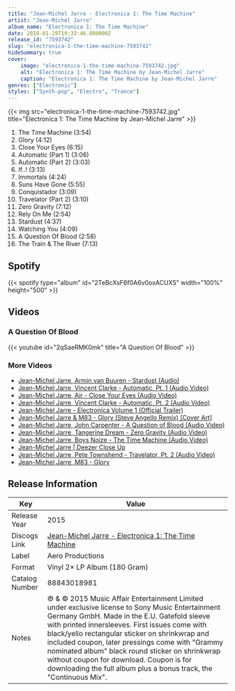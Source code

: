 ```yaml
---
title: "Jean-Michel Jarre - Electronica 1: The Time Machine"
artist: "Jean-Michel Jarre"
album_name: "Electronica 1: The Time Machine"
date: 2018-01-29T19:33:46.000000Z
release_id: "7593742"
slug: "electronica-1-the-time-machine-7593742"
hideSummary: true
cover:
    image: "electronica-1-the-time-machine-7593742.jpg"
    alt: "Electronica 1: The Time Machine by Jean-Michel Jarre"
    caption: "Electronica 1: The Time Machine by Jean-Michel Jarre"
genres: ["Electronic"]
styles: ["Synth-pop", "Electro", "Trance"]
---
```


{{< img src="electronica-1-the-time-machine-7593742.jpg" title="Electronica 1: The Time Machine by Jean-Michel Jarre" >}}

<!-- section break -->

1. The Time Machine (3:54)
2. Glory (4:12)
3. Close Your Eyes (6:15)
4. Automatic (Part 1) (3:06)
5. Automatic (Part 2) (3:03)
6. If..! (3:13)
7. Immortals (4:24)
8. Suns Have Gone (5:55)
9. Conquistador (3:09)
10. Travelator (Part 2) (3:10)
11. Zero Gravity (7:12)
12. Rely On Me (2:54)
13. Stardust (4:37)
14. Watching You (4:09)
15. A Question Of Blood (2:58)
16. The Train & The River (7:13)

<!-- section break -->


## Spotify
{{< spotify type="album" id="2TeBcXsF6f0A6v0oxACUX5" width="100%" height="500" >}}



## Videos
### A Question Of Blood
{{< youtube id="2qSaeRMK0mk" title="A Question Of Blood" >}}<br>

### More Videos

- [Jean-Michel Jarre, Armin van Buuren - Stardust (Audio)](https://www.youtube.com/watch?v=pRwYx8w1clk)
- [Jean-Michel Jarre, Vincent Clarke - Automatic, Pt. 1 (Audio Video)](https://www.youtube.com/watch?v=NxV0OWna09U)
- [Jean-Michel Jarre, Air - Close Your Eyes (Audio Video)](https://www.youtube.com/watch?v=aI6kxtQ1sgY)
- [Jean-Michel Jarre, Vincent Clarke - Automatic, Pt. 2 (Audio Video)](https://www.youtube.com/watch?v=hhcveYXKZTY)
- [Jean-Michel Jarre - Electronica Volume 1 (Official Trailer)](https://www.youtube.com/watch?v=sw02ZVo4ea4)
- [Jean-Michel Jarre & M83 - Glory (Steve Angello Remix) [Cover Art]](https://www.youtube.com/watch?v=ogmdkV3b0Yg)
- [Jean-Michel Jarre, John Carpenter - A Question of Blood (Audio Video)](https://www.youtube.com/watch?v=nVLUXBKFRGs)
- [Jean-Michel Jarre, Tangerine Dream - Zero Gravity (Audio Video)](https://www.youtube.com/watch?v=L7MHhLYecT0)
- [Jean-Michel Jarre, Boys Noize - The Time Machine (Audio Video)](https://www.youtube.com/watch?v=xjrCDAXg1Bw)
- [Jean-Michel Jarre | Deezer Close Up](https://www.youtube.com/watch?v=pDj9t4Uf8Q0)
- [Jean-Michel Jarre, Pete Townshend - Travelator, Pt. 2 (Audio Video)](https://www.youtube.com/watch?v=4xZQ5hX0xyk)
- [Jean-Michel Jarre, M83 - Glory](https://www.youtube.com/watch?v=NF7OoJZPLJc)


## Release Information
|  Key           | Value                                                |
| ---------------| ---------------------------------------------------- |
| Release Year   | 2015                                   |
| Discogs Link   | [Jean-Michel Jarre - Electronica 1: The Time Machine](https://www.discogs.com/release/7593742-Jean-Michel-Jarre-Electronica-1-The-Time-Machine) |
| Label          | Aero Productions |
| Format         | Vinyl 2× LP Album (180 Gram) |
| Catalog Number | 88843018981 |
| Notes | ℗ & © 2015 Music Affair Entertainment Limited under exclusive license to Sony Music Entertainment Germany GmbH. Made in the E.U.  Gatefold sleeve with printed innersleeves. First issues come with black/yello rectangular sticker on shrinkwrap and included coupon, later pressings come with "Grammy nominated album" black round sticker on shrinkwrap without coupon for download.  Coupon is for downloading the full album plus a bonus track, the "Continuous Mix". |